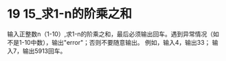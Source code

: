 # 19 **15_求1-n的阶乘之和**
输入正整数n（1-10）,求1-n的阶乘之和，最后必须输出回车。遇到异常情况（如不是1-10中数），输出"error"；否则不要随意输出。
例如，输入4，输出33；
输入7，输出5913回车。
